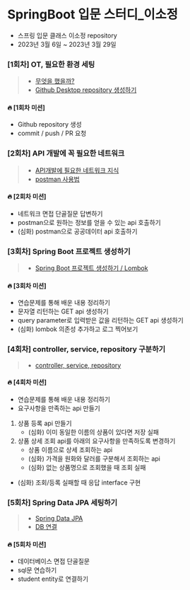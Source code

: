 # SpringBoot 입문 스터디_이소정

- 스프링 입문 클래스 이소정 repository  
- 2023년 3월 6일 ~ 2023년 3월 29일

### [1회차] OT, 필요한 환경 세팅 
> - [무엇을 했을까?](https://velog.io/@xxoznge/Spring-Boot-%EC%9E%85%EB%AC%B8-%EC%8A%A4%ED%84%B0%EB%94%94-1%ED%9A%8C%EC%B0%A8)  
> - [Github Desktop repository 생성하기]()  

#### 🔥 [1회차 미션] 
- Github repository 생성   
- commit / push / PR 요청  

### [2회차] API 개발에 꼭 필요한 네트워크  
> - [API개발에 필요한 네트워크 지식](https://velog.io/@xxoznge/SpringBoot-%EC%9E%85%EB%AC%B8-%EC%8A%A4%ED%84%B0%EB%94%94-2%ED%9A%8C%EC%B0%A8-API%EB%9E%80)  
> - [postman 사용법](https://velog.io/@xxoznge/SpringBoot-%EC%9E%85%EB%AC%B8-%EC%8A%A4%ED%84%B0%EB%94%94-2%ED%9A%8C%EC%B0%A8)  

#### 🔥 [2회차 미션]
- 네트워크 면접 단골질문 답변하기   
- postman으로 원하는 정보를 얻을 수 있는 api 호출하기  
- (심화) postman으로 공공데이터 api 호출하기  

### [3회차] Spring Boot 프로젝트 생성하기  
> - [Spring Boot 프로젝트 생성하기 / Lombok](https://velog.io/@xxoznge/SpringBoot%EC%9E%85%EB%AC%B8-%EC%8A%A4%ED%84%B0%EB%94%94-3%ED%9A%8C%EC%B0%A8)  
  
#### 🔥 [3회차 미션]    
- 연습문제를 통해 배운 내용 정리하기  
- 문자열 리턴하는 GET api 생성하기  
- query parameter로 입력받은 값을 리턴하는 GET api 생성하기  
- (심화) lombok 의존성 추가하고 로그 찍어보기  
  
### [4회차] controller, service, repository 구분하기  
> - [controller, service, repository](https://velog.io/@xxoznge/SpringBoot-%EC%9E%85%EB%AC%B8-%EC%8A%A4%ED%84%B0%EB%94%94-4%ED%9A%8C%EC%B0%A8-6wts1tos)   
  
#### 🔥 [4회차 미션] 
- 연습문제를 통해 배운 내용 정리하기  
- 요구사항을 만족하는 api 만들기   
1. 상품 등록 api 만들기  
    - (심화) 이미 동일한 이름의 상품이 있다면 저장 실패     
2. 상품 상세 조회 api를 아래의 요구사항을 만족하도록 변경하기  
    - 상품 이름으로 상세 조회하는 api  
    - (심화) 가격을 원화와 달러를 구분해서 조회하는 api  
    - (심화) 없는 상품명으로 조회했을 때 조회 실패  
- (심화) 조회/등록 실패할 때 응답 interface 구현  

### [5회차] Spring Data JPA 세팅하기  
> - [Spring Data JPA](https://velog.io/@xxoznge/SpringBoot-%EC%9E%85%EB%AC%B8-%EC%8A%A4%ED%84%B0%EB%94%94-5%ED%9A%8C%EC%B0%A8)  
> - [DB 연결](https://velog.io/@xxoznge/SpringBoot-DBMySQL-%EC%97%B0%EA%B2%B0)  

#### 🔥 [5회차 미션]
- 데이터베이스 면접 단골질문  
- sql문 연습하기  
- student entity로 연결하기  
